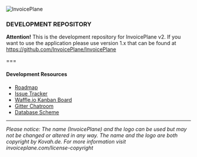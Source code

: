 ![InvoicePlane](http://invoiceplane.com/content/logo/PNG/logo_300x150.png)

### DEVELOPMENT REPOSITORY

**Attention!** This is the development repository for InvoicePlane v2.
If you want to use the application please use version 1.x that can be found at https://github.com/InvoicePlane/InvoicePlane

===

#### Development Resources

* [Roadmap](https://github.com/InvoicePlane/InvoicePlane-v2/wiki/Roadmap)
* [Issue Tracker](https://github.com/InvoicePlane/InvoicePlane-v2/issues)
* [Waffle.io Kanban Board](https://waffle.io/InvoicePlane/InvoicePlane-v2)
* [Gitter Chatroom](https://gitter.im/InvoicePlane/InvoicePlane-v2)
* [Database Scheme](https://my.vertabelo.com/public-model-view/FTM7kwegMsV99IGYK5h804p1wvrFzBEZFYvtAvCeOpLps1CsXLc4vRDyC4gpgR1C)
  
---
  
*Please notice: The name (InvoicePlane) and the logo can be used but may not be changed or altered in any way.
The name and the logo are both copyright by Kovah.de. For more information visit invoiceplane.com/license-copyright*

